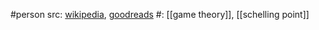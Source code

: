 #person 
src: [wikipedia](https://en.wikipedia.org/wiki/Thomas_Schelling#The_Strategy_of_Conflict), [goodreads](https://www.goodreads.com/author/show/65915.Thomas_C_Schelling) 
#: [[game theory]], [[schelling point]]

